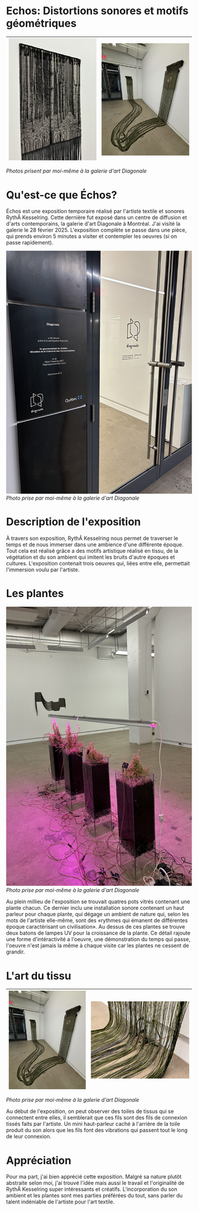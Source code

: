 # Echos: Distortions sonores et motifs géométriques

![photo](medias/echos_arbres_tissu.png) | ![photo](medias/echos_tissus_connecte.png) 
:-------------------------:|:-------------------------:

*Photos prisent par moi-même à la galerie d'art Diagonale*

# Qu'est-ce que Échos?
Échos est une exposition temporaire réalisé par l'artiste textile et sonores RythÂ Kesselring. Cette dernière fut exposé dans un centre de diffusion et d'arts contemporains,  la galerie d'art Diagonale à Montréal. J'ai visité la galerie le 28 février 2025. L'exposition complète se passe dans une pièce, qui prends environ 5 minutes a visiter et contempler les oeuvres (si on passe rapidement).

![photo](medias/echos_entrer.png)<br>
*Photo prise par moi-même à la galerie d'art Diagonale*

# Description de l'exposition
À travers son exposition, RythÂ Kesselring nous permet de traverser le temps et de nous immerser dans une ambience d'une différente époque. Tout cela est réalisé grâce a des motifs artistique réalisé en tissu, de la végétation et du son ambient qui imitent les bruits d'autre époques et cultures. L'exposition contenait trois oeuvres qui, liées entre elle, permettait l'immersion voulu par l'artiste. 

# Les plantes 

![photo](medias/echos_plantes.png)<br>
*Photo prise par moi-même à la galerie d'art Diagonale*

Au plein millieu de l'exposition se trouvait quatres pots vitrés contenant une plante chacun. Ce dernier inclu une installation sonore contenant un haut parleur pour chaque plante, qui dégage un ambient de nature qui, selon les mots de l'artiste elle-même, sont des «rythmes qui émanent de différentes époque caractérisant un civilisation». Au dessus de ces plantes se trouve deux batons de lampes UV pour la croissance de la plante. Ce détail rajoute une forme d'intéractivité a l'oeuvre, une démonstration du temps qui passe, l'oeuvre n'est jamais la même à chaque visite car les plantes ne cessent de grandir. 

# L'art du tissu

![photo](medias/echos_tissus_connecte.png) | ![photo](medias/echo_fils_connections.png)
:-------------------------:|:-------------------------:

*Photo prise par moi-même à la galerie d'art Diagonale*

Au début de l'exposition, on peut observer des toiles de tissus qui se connectent entre elles, il semblerait que ces fils sont des fils de connexion tissés faits par l'artiste. Un mini haut-parleur caché à l'arrière de la toile produit du son alors que les fils font des vibrations qui passent tout le long de leur connexion. 

# Appréciation

Pour ma part, j'ai bien apprécié cette exposition. Malgré sa nature plutôt abstraite selon moi, j'ai trouvé l'idée mais aussi le travail et l'originalité de RythÂ Kesselring super intéressants et créatifs. L'incorporation du son ambient et les plantes sont mes parties préférées du tout, sans parler du talent indéniable de l'artiste pour l'art textile.
